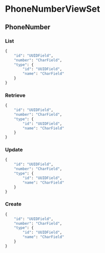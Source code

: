 # PhoneNumberViewSet
## PhoneNumber
### List
```python
{
    "id": "UUIDField",
    "number": "CharField",
    "type": {
        "id": "UUIDField",
        "name": "CharField"
    }
}
```

### Retrieve
```python
{
    "id": "UUIDField",
    "number": "CharField",
    "type": {
        "id": "UUIDField",
        "name": "CharField"
    }
}
```

### Update
```python
{
    "id": "UUIDField",
    "number": "CharField",
    "type": {
        "id": "UUIDField",
        "name": "CharField"
    }
}
```

### Create
```python
{
    "id": "UUIDField",
    "number": "CharField",
    "type": {
        "id": "UUIDField",
        "name": "CharField"
    }
}
```

